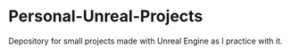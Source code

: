 # Personal-Unreal-Projects
Depository for small projects made with Unreal Engine as I practice with it.
